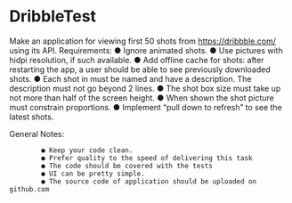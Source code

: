 # DribbleTest
Make an application for viewing first 50 shots from https://dribbble.com/ using its API.
Requirements​:
			● Ignore animated shots.
			● Use pictures with hidpi resolution, if such available.
			● Add offline cache for shots: after restarting the app, a user should be able to see
			previously downloaded shots.
			● Each shot in must be named and have a description. The description must not go
			beyond 2 lines.
			● The shot box size must take up not more than half of the screen height.
			● When shown the shot picture must constrain proportions.
			● Implement “pull down to refresh” to see the latest shots.
			
General Notes:

			● Keep your code clean.
			● Prefer quality to the speed of delivering this task
			● The code should be covered with the tests
			● UI can be pretty simple.
			● The source code of application should be uploaded on github.com
